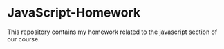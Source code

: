 # JavaScript-Homework
This repository contains my homework related to the javascript section of our course.
